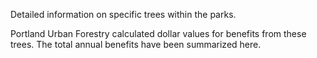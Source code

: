 Detailed information on specific trees within the parks. 

Portland Urban Forestry calculated dollar values for benefits from these trees. The total annual benefits have been summarized here.